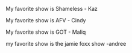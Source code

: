 My favorite show is Shameless - Kaz

My favorite show is AFV - Cindy

My favorite show is GOT - Maliq 

my favorite show is the jamie foxx show -andree 